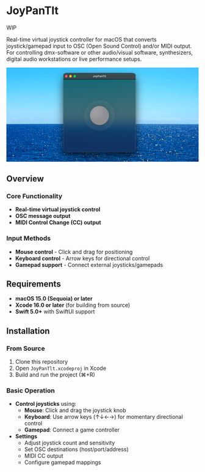 # JoyPanTlt

WIP

Real-time virtual joystick controller for macOS that converts joystick/gamepad input to OSC (Open Sound Control) and/or MIDI output. For controlling dmx-software or other audio/visual software, synthesizers, digital audio workstations or live performance setups.

![JoyPanTlt Main Interface](Screenshots/screenshot-main-interface.png)

## Overview

### Core Functionality

- **Real-time virtual joystick control**
- **OSC message output**
- **MIDI Control Change (CC) output**

### Input Methods

- **Mouse control** - Click and drag for positioning
- **Keyboard control** - Arrow keys for directional control
- **Gamepad support** - Connect external joysticks/gamepads

## Requirements

- **macOS 15.0 (Sequoia) or later** 
- **Xcode 16.0 or later** (for building from source)
- **Swift 5.0+** with SwiftUI support

## Installation

### From Source

1. Clone this repository
2. Open `JoyPanTlt.xcodeproj` in Xcode
3. Build and run the project (⌘+R)

### Basic Operation

- **Control joysticks** using:
   - **Mouse**: Click and drag the joystick knob
   - **Keyboard**: Use arrow keys (↑↓←→) for momentary directional control
   - **Gamepad**: Connect a game controller
- **Settings**
   - Adjust joystick count and sensitivity
   - Set OSC destinations (host/port/address)
   - MIDI CC output
   - Configure gamepad mappings
